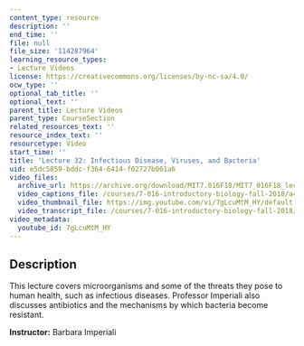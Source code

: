 ```yaml
---
content_type: resource
description: ''
end_time: ''
file: null
file_size: '114287964'
learning_resource_types:
- Lecture Videos
license: https://creativecommons.org/licenses/by-nc-sa/4.0/
ocw_type: ''
optional_tab_title: ''
optional_text: ''
parent_title: Lecture Videos
parent_type: CourseSection
related_resources_text: ''
resource_index_text: ''
resourcetype: Video
start_time: ''
title: 'Lecture 32: Infectious Disease, Viruses, and Bacteria'
uid: e5dc5859-bddc-f364-6414-f02727b061a6
video_files:
  archive_url: https://archive.org/download/MIT7.016F18/MIT7_016F18_lec32_300k.mp4
  video_captions_file: /courses/7-016-introductory-biology-fall-2018/a42bb882e470577da9a4131d0d013b4b_7gLcuMtM_HY.vtt
  video_thumbnail_file: https://img.youtube.com/vi/7gLcuMtM_HY/default.jpg
  video_transcript_file: /courses/7-016-introductory-biology-fall-2018/29a13d4f2163484566604ec97a682746_7gLcuMtM_HY.pdf
video_metadata:
  youtube_id: 7gLcuMtM_HY
---
```


Description
-----------

This lecture covers microorganisms and some of the threats they pose to human health, such as infectious diseases. Professor Imperiali also discusses antibiotics and the mechanisms by which bacteria become resistant.

**Instructor:** Barbara Imperiali

